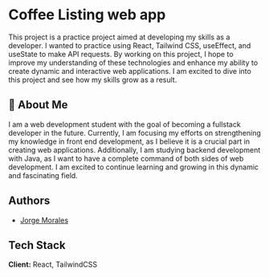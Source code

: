 
# Coffee Listing web app

This project is a practice project aimed at developing my skills as a developer. I wanted to practice using React, Tailwind CSS, useEffect, and useState to make API requests. By working on this project, I hope to improve my understanding of these technologies and enhance my ability to create dynamic and interactive web applications. I am excited to dive into this project and see how my skills grow as a result.


## 🚀 About Me
I am a web development student with the goal of becoming a fullstack developer in the future. Currently, I am focusing my efforts on strengthening my knowledge in front end development, as I believe it is a crucial part in creating web applications. Additionally, I am studying backend development with Java, as I want to have a complete command of both sides of web development. I am excited to continue learning and growing in this dynamic and fascinating field.


## Authors

- [Jorge Morales](https://github.com/luifer991)


## Tech Stack

**Client:** React, TailwindCSS


